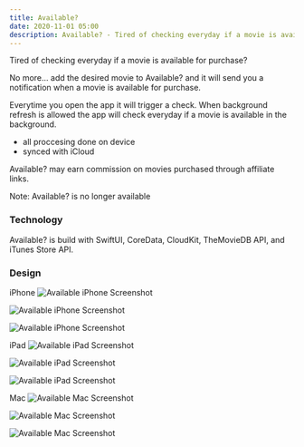 ```yaml
---
title: Available?
date: 2020-11-01 05:00
description: Available? - Tired of checking everyday if a movie is available for purchase? No more...
---
```


Tired of checking everyday if a movie is available for purchase?

No more... add the desired movie to Available? and it will send you a notification when a movie is available for purchase.

Everytime you open the app it will trigger a check. When background refresh is allowed the app will check everyday if a movie is available in the background.

- all proccesing done on device
- synced with iCloud

Available? may earn commission on movies purchased through affiliate links.

Note: Available? is no longer available

### Technology

Available? is build with SwiftUI, CoreData, CloudKit, TheMovieDB API, and iTunes Store API.

### Design

iPhone
![Available iPhone Screenshot](../../assets/images/projects/available/available-iphone-1.png "Available iPhone Screenshot")

![Available iPhone Screenshot](../../assets/images/projects/available/available-iphone-2.png "Available iPhone Screenshot")

![Available iPhone Screenshot](../../assets/images/projects/available/available-iphone-3.png "Available iPhone Screenshot")

iPad
![Available iPad Screenshot](../../assets/images/projects/available/available-ipad-1.png "Available iPad Screenshot")

![Available iPad Screenshot](../../assets/images/projects/available/available-ipad-2.png "Available iPad Screenshot")

![Available iPad Screenshot](../../assets/images/projects/available/available-ipad-3.png "Available iPad Screenshot")

Mac
![Available Mac Screenshot](../../assets/images/projects/available/available-mac-1.png "Available Mac Screenshot")

![Available Mac Screenshot](../../assets/images/projects/available/available-mac-2.png "Available Mac Screenshot")

![Available Mac Screenshot](../../assets/images/projects/available/available-mac-3.png "Available Mac Screenshot")
